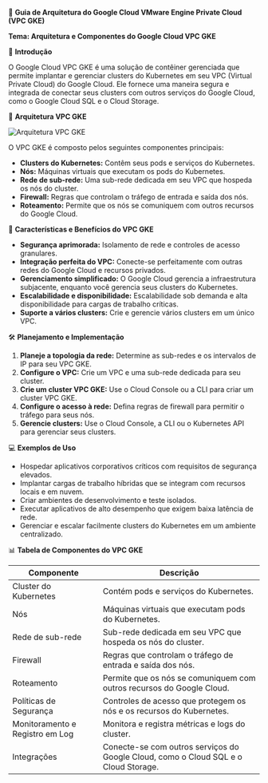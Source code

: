 📘 **Guia de Arquitetura do Google Cloud VMware Engine Private Cloud (VPC GKE)**

**Tema: Arquitetura e Componentes do Google Cloud VPC GKE**

🌟 **Introdução**

O Google Cloud VPC GKE é uma solução de contêiner gerenciada que permite implantar e gerenciar clusters do Kubernetes em seu VPC (Virtual Private Cloud) do Google Cloud. Ele fornece uma maneira segura e integrada de conectar seus clusters com outros serviços do Google Cloud, como o Google Cloud SQL e o Cloud Storage.

🌳 **Arquitetura VPC GKE**

![Arquitetura VPC GKE](https://i.imgur.com/cJ5Qh8L.png)

O VPC GKE é composto pelos seguintes componentes principais:

* **Clusters do Kubernetes:** Contêm seus pods e serviços do Kubernetes.
* **Nós:** Máquinas virtuais que executam os pods do Kubernetes.
* **Rede de sub-rede:** Uma sub-rede dedicada em seu VPC que hospeda os nós do cluster.
* **Firewall:** Regras que controlam o tráfego de entrada e saída dos nós.
* **Roteamento:** Permite que os nós se comuniquem com outros recursos do Google Cloud.

🌟 **Características e Benefícios do VPC GKE**

* **Segurança aprimorada:** Isolamento de rede e controles de acesso granulares.
* **Integração perfeita do VPC:** Conecte-se perfeitamente com outras redes do Google Cloud e recursos privados.
* **Gerenciamento simplificado:** O Google Cloud gerencia a infraestrutura subjacente, enquanto você gerencia seus clusters do Kubernetes.
* **Escalabilidade e disponibilidade:** Escalabilidade sob demanda e alta disponibilidade para cargas de trabalho críticas.
* **Suporte a vários clusters:** Crie e gerencie vários clusters em um único VPC.

🛠️ **Planejamento e Implementação**

1. **Planeje a topologia da rede:** Determine as sub-redes e os intervalos de IP para seu VPC GKE.
2. **Configure o VPC:** Crie um VPC e uma sub-rede dedicada para seu cluster.
3. **Crie um cluster VPC GKE:** Use o Cloud Console ou a CLI para criar um cluster VPC GKE.
4. **Configure o acesso à rede:** Defina regras de firewall para permitir o tráfego para seus nós.
5. **Gerencie clusters:** Use o Cloud Console, a CLI ou o Kubernetes API para gerenciar seus clusters.

💻 **Exemplos de Uso**

* Hospedar aplicativos corporativos críticos com requisitos de segurança elevados.
* Implantar cargas de trabalho híbridas que se integram com recursos locais e em nuvem.
* Criar ambientes de desenvolvimento e teste isolados.
* Executar aplicativos de alto desempenho que exigem baixa latência de rede.
* Gerenciar e escalar facilmente clusters do Kubernetes em um ambiente centralizado.

📊 **Tabela de Componentes do VPC GKE**

| Componente | Descrição |
|---|---|
| Cluster do Kubernetes | Contém pods e serviços do Kubernetes. |
| Nós | Máquinas virtuais que executam pods do Kubernetes. |
| Rede de sub-rede | Sub-rede dedicada em seu VPC que hospeda os nós do cluster. |
| Firewall | Regras que controlam o tráfego de entrada e saída dos nós. |
| Roteamento | Permite que os nós se comuniquem com outros recursos do Google Cloud. |
| Políticas de Segurança | Controles de acesso que protegem os nós e os recursos do Kubernetes. |
| Monitoramento e Registro em Log | Monitora e registra métricas e logs do cluster. |
| Integrações | Conecte-se com outros serviços do Google Cloud, como o Cloud SQL e o Cloud Storage. |